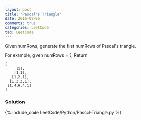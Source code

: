 ```yaml
---
layout: post
title: "Pascal's Triangle"
date: 2016-08-06
comments: true
categories: LeetCode
tag: LeetCode
---
```


Given numRows, generate the first numRows of Pascal's triangle.

For example, given numRows = 5,
Return

```
[
     [1],
    [1,1],
   [1,2,1],
  [1,3,3,1],
 [1,4,6,4,1]
]
```
<!--more-->
### Solution

{% include_code LeetCode/Python/Pascal-Triangle.py %}
